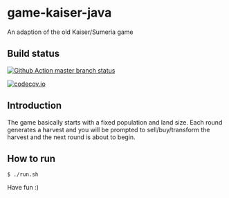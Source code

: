 # game-kaiser-java
An adaption of the old Kaiser/Sumeria game

## Build status
[![Github Action master branch status](https://github.com/ottlinger/game-kaiser-java/actions/workflows/maven.yml/badge.svg?branch=master)](https://github.com/ottlinger/game-kaiser-java/actions)

[![codecov.io](https://codecov.io/github/ottlinger/game-kaiser-java/coverage.svg?branch=master)](https://codecov.io/github/ottlinger/game-kaiser-java?branch=master)

## Introduction

The game basically starts with a fixed population and land size.
Each round generates a harvest and you will be prompted to sell/buy/transform the harvest and the next round is about to begin.

## How to run

```
$ ./run.sh
```

Have fun :)
